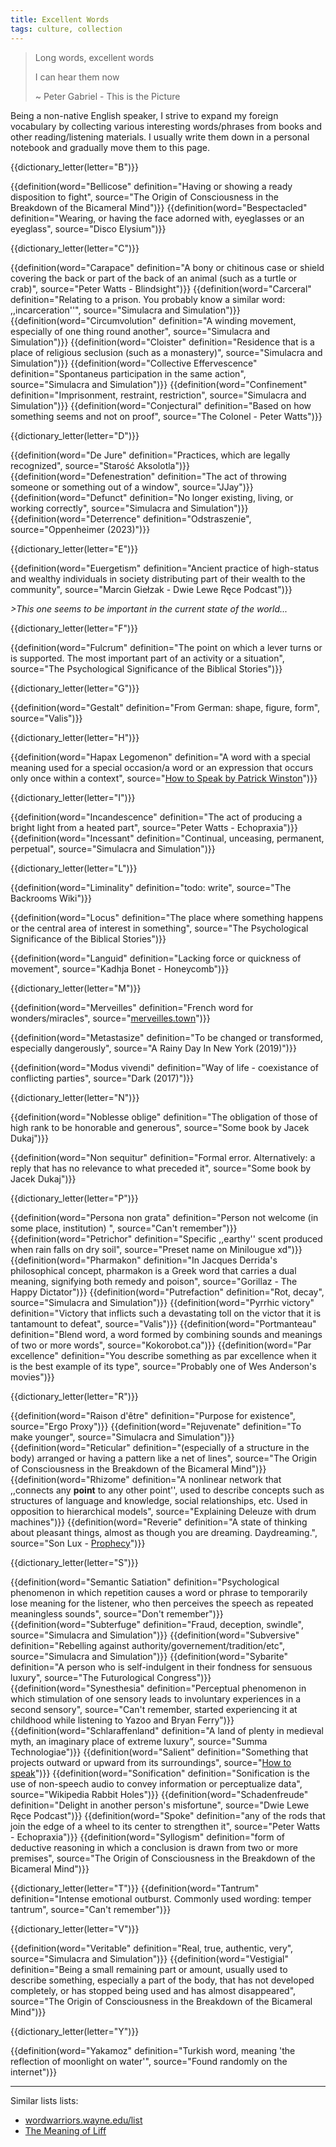 ```yaml
---
title: Excellent Words
tags: culture, collection
---
```


> Long words, excellent words
>
> I can hear them now
>
> ~ Peter Gabriel - This is the Picture

Being a non-native English speaker, I strive to expand my foreign
vocabulary by collecting various interesting words/phrases from books and other
reading/listening materials. I usually write them down in a personal notebook
and gradually move them to this page.

{{dictionary_letter(letter="B")}}

{{definition(word="Bellicose" definition="Having or showing a ready disposition to fight", source="The Origin of Consciousness in the Breakdown of the Bicameral Mind")}}
{{definition(word="Bespectacled" definition="Wearing, or having the face adorned with, eyeglasses or an eyeglass", source="Disco Elysium")}}

{{dictionary_letter(letter="C")}}

{{definition(word="Carapace" definition="A bony or chitinous case or shield covering the back or part of the back of an animal (such as a turtle or crab)", source="Peter Watts - Blindsight")}}
{{definition(word="Carceral" definition="Relating to a prison. You probably know a similar word: ,,incarceration''", source="Simulacra and Simulation")}}
{{definition(word="Circumvolution" definition="A winding movement, especially of one thing round another", source="Simulacra and Simulation")}}
{{definition(word="Cloister" definition="Residence that is a place of religious seclusion (such as a monastery)", source="Simulacra and Simulation")}}
{{definition(word="Collective Effervescence" definition="Spontaneus participation in the same action", source="Simulacra and Simulation")}}
{{definition(word="Confinement" definition="Imprisonment, restraint, restriction", source="Simulacra and Simulation")}}
{{definition(word="Conjectural" definition="Based on how something seems and not on proof", source="The Colonel - Peter Watts")}}

{{dictionary_letter(letter="D")}}

{{definition(word="De Jure" definition="Practices, which are legally recognized", source="Starość Aksolotla")}}
{{definition(word="Defenestration" definition="The act of throwing someone or something out of a window", source="JJay")}}
{{definition(word="Defunct" definition="No longer existing, living, or working correctly", source="Simulacra and Simulation")}}
{{definition(word="Deterrence" definition="Odstraszenie", source="Oppenheimer (2023)")}}

{{dictionary_letter(letter="E")}}

{{definition(word="Euergetism" definition="Ancient practice of high-status and wealthy individuals in society distributing part of their wealth to the community", source="Marcin Giełzak - Dwie Lewe Ręce Podcast")}}

_>This one seems to be important in the current state of the world..._

{{dictionary_letter(letter="F")}}

{{definition(word="Fulcrum" definition="The point on which a lever turns or is supported. The most important part of an activity or a situation", source="The Psychological Significance of the Biblical Stories")}}

{{dictionary_letter(letter="G")}}

{{definition(word="Gestalt" definition="From German: shape, figure, form", source="Valis")}}

{{dictionary_letter(letter="H")}}

{{definition(word="Hapax Legomenon" definition="A word with a special meaning used for a special occasion/a word or an expression that occurs only once within a context", source="[How to Speak by Patrick Winston](https://www.youtube.com/watch?v=Unzc731iCUY)")}}

{{dictionary_letter(letter="I")}}

{{definition(word="Incandescence" definition="The act of producing a bright light from a heated part", source="Peter Watts - Echopraxia")}}
{{definition(word="Incessant" definition="Continual, unceasing, permanent, perpetual", source="Simulacra and Simulation")}}

{{dictionary_letter(letter="L")}}

{{definition(word="Liminality" definition="todo: write", source="The Backrooms Wiki")}}

{{definition(word="Locus" definition="The place where something happens or the central area of interest in something", source="The Psychological Significance of the Biblical Stories")}}

{{definition(word="Languid" definition="Lacking force or quickness of movement", source="Kadhja Bonet - Honeycomb")}}

{{dictionary_letter(letter="M")}}

{{definition(word="Merveilles" definition="French word for wonders/miracles", source="[merveilles.town](https://merveilles.town/)")}}

{{definition(word="Metastasize" definition="To be changed or transformed, especially dangerously", source="A Rainy Day In New York (2019)")}}

{{definition(word="Modus vivendi" definition="Way of life - coexistance of conflicting parties", source="Dark (2017)")}}

{{dictionary_letter(letter="N")}}

{{definition(word="Noblesse oblige" definition="The obligation of those of high rank to be honorable and generous", source="Some book by Jacek Dukaj")}}

{{definition(word="Non sequitur" definition="Formal error. Alternatively: a reply that has no relevance to what preceded it", source="Some book by Jacek Dukaj")}}

{{dictionary_letter(letter="P")}}

{{definition(word="Persona non grata" definition="Person not welcome (in some place, institution) ", source="Can't remember")}}
{{definition(word="Petrichor" definition="Specific ,,earthy'' scent produced when rain falls on dry soil", source="Preset name on Minilougue xd")}}
{{definition(word="Pharmakon" definition="In Jacques Derrida's philosophical concept, pharmakon is a Greek word that carries a dual meaning, signifying both remedy and poison", source="Gorillaz - The Happy Dictator")}}
{{definition(word="Putrefaction" definition="Rot, decay", source="Simulacra and Simulation")}}
{{definition(word="Pyrrhic victory" definition="Victory that inflicts such a devastating toll on the victor that it is tantamount to defeat", source="Valis")}}
{{definition(word="Portmanteau" definition="Blend word, a word formed by combining sounds and meanings of two or more words", source="Kokorobot.ca")}}
{{definition(word="Par excellence" definition="You describe something as par excellence when it is the best example of its type", source="Probably one of Wes Anderson's movies")}}

{{dictionary_letter(letter="R")}}

{{definition(word="Raison d'être" definition="Purpose for existence", source="Ergo Proxy")}}
{{definition(word="Rejuvenate" definition="To make younger", source="Simulacra and Simulation")}}
{{definition(word="Reticular" definition="(especially of a structure in the body) arranged or having a pattern like a net of lines", source="The Origin of Consciousness in the Breakdown of the Bicameral Mind")}}
{{definition(word="Rhizome" definition="A nonlinear network that ,,connects any **point** to any other point'', used to describe concepts such as structures of language and knowledge, social relationships, etc. Used in opposition to hierarchical models", source="Explaining Deleuze with drum machines")}}
{{definition(word="Reverie" definition="A state of thinking about pleasant things, almost as though you are dreaming. Daydreaming.", source="Son Lux - [Prophecy](https://www.youtube.com/watch?v=Lr3T3BxxSVA)")}}

{{dictionary_letter(letter="S")}}

{{definition(word="Semantic Satiation" definition="Psychological phenomenon in which repetition causes a word or phrase to temporarily lose meaning for the listener, who then perceives the speech as repeated meaningless sounds", source="Don't remember")}}
{{definition(word="Subterfuge" definition="Fraud, deception, swindle", source="Simulacra and Simulation")}}
{{definition(word="Subversive" definition="Rebelling against authority/governement/tradition/etc", source="Simulacra and Simulation")}}
{{definition(word="Sybarite" definition="A person who is self-indulgent in their fondness for sensuous luxury", source="The Futurological Congress")}}
{{definition(word="Synesthesia" definition="Perceptual phenomenon in which stimulation of one sensory leads to involuntary experiences in a second sensory", source="Can't remember, started experiencing it at childhood while listening to Yazoo and Bryan Ferry")}}
{{definition(word="Schlaraffenland" definition="A land of plenty in medieval myth, an imaginary place of extreme luxury", source="Summa Technologiae")}}
{{definition(word="Salient" definition="Something that projects outward or upward from its surroundings", source="[How to speak](https://www.youtube.com/watch?v=Unzc731iCUY)")}}
{{definition(word="Sonification" definition="Sonification is the use of non-speech audio to convey information or perceptualize data", source="Wikipedia Rabbit Holes")}}
{{definition(word="Schadenfreude" definition="Delight in another person's misfortune", source="Dwie Lewe Ręce Podcast")}}
{{definition(word="Spoke" definition="any of the rods that join the edge of a wheel to its center to strengthen it", source="Peter Watts - Echopraxia")}}
{{definition(word="Syllogism" definition="form of deductive reasoning in which a conclusion is drawn from two or more premises", source="The Origin of Consciousness in the Breakdown of the Bicameral Mind")}}

{{dictionary_letter(letter="T")}}
{{definition(word="Tantrum" definition="Intense emotional outburst. Commonly used wording: temper tantrum", source="Can't remember")}}

{{dictionary_letter(letter="V")}}

{{definition(word="Veritable" definition="Real, true, authentic, very", source="Simulacra and Simulation")}}
{{definition(word="Vestigial" definition="Being a small remaining part or amount, usually used to describe something, especially a part of the body, that has not developed completely, or has stopped being used and has almost disappeared", source="The Origin of Consciousness in the Breakdown of the Bicameral Mind")}}

{{dictionary_letter(letter="Y")}}

{{definition(word="Yakamoz" definition="Turkish word, meaning 'the reflection of  moonlight on water'", source="Found randomly on the internet")}}

---

Similar lists lists:

- [wordwarriors.wayne.edu/list](https://wordwarriors.wayne.edu/list)
- [The Meaning of Liff](https://en.m.wikipedia.org/wiki/The_Meaning_of_Liff)
